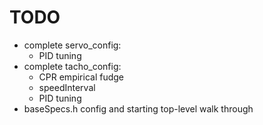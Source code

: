 # TODO

- complete servo_config:
  - PID tuning
- complete tacho_config:
  - CPR empirical fudge
  - speedInterval
  - PID tuning
- baseSpecs.h config and starting top-level walk through
